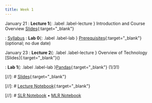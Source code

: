 ```yaml
---
title: Week 1
---
```


January 21
: **Lecture 1**{: .label .label-lecture } Introduction and Course Overview [Slides](https://docs.google.com/presentation/d/1-ErICjQ3SuKzsphvRwfLIqBEqWhANndqMH8yU1r-1gc/edit?usp=sharing){:target="_blank"} 

: [Syllabus](https://www.econ148.org/sp24/syllabus/)
: **Lab 0**{: .label .label-lab } [Prerequisites](){:target="_blank"} (optional; no due date)


January 23
: **Lecture 2**{: .label .label-lecture }  Overview of Technology 
[Slides]{:target="_blank"}()

: **Lab 1**{: .label .label-lab }[Pandas](){:target="_blank"}  (1/31)

[//]: # [Slides](){:target="_blank"} 

[//]: # [Lecture Notebook](){:target="_blank"} 

[//]: # [SLR Notebook]() &#8226; [MLR Notebook]()